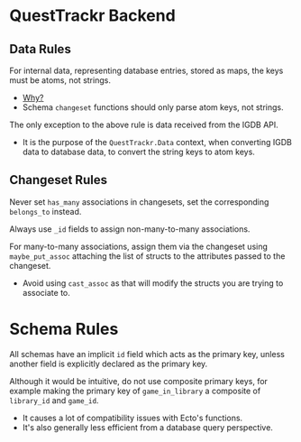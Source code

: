 # QuestTrackr Backend

## Data Rules

For internal data, representing database entries, stored as maps, the keys must be atoms, not strings.
- [Why?](https://stackoverflow.com/questions/34446221/atom-keys-vs-string-keys-in-phoenix)
- Schema `changeset` functions should only parse atom keys, not strings.

The only exception to the above rule is data received from the IGDB API.
- It is the purpose of the `QuestTrackr.Data` context, when converting IGDB data to database data, to convert the string keys to atom keys.

## Changeset Rules

Never set `has_many` associations in changesets, set the corresponding `belongs_to` instead.

Always use `_id` fields to assign non-many-to-many associations.

For many-to-many associations, assign them via the changeset using `maybe_put_assoc` attaching the list of structs to the attributes passed to the changeset.
- Avoid using `cast_assoc` as that will modify the structs you are trying to associate to.

# Schema Rules

All schemas have an implicit `id` field which acts as the primary key, unless another field is explicitly declared as the primary key.

Although it would be intuitive, do not use composite primary keys, for example making the primary key of `game_in_library` a composite of `library_id` and `game_id`.
- It causes a lot of compatibility issues with Ecto's functions.
- It's also generally less efficient from a database query perspective.
